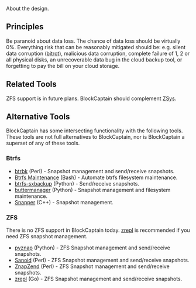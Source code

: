 About the design.

## Principles

Be paranoid about data loss. The chance of data loss should be virtually 0%. Everything risk that can be reasonably mitigated should be: e.g. silent data corruption ([bitrot](https://en.wikipedia.org/wiki/Data_degradation)), malicious data corruption, complete failure of 1, 2 or all physical disks, an unrecoverable data bug in the cloud backup tool, or forgetting to pay the bill on your cloud storage. 

## Related Tools

ZFS support is in future plans. BlockCaptain should complement [ZSys](https://github.com/ubuntu/zsys). 

## Alternative Tools

BlockCaptain has some intersecting functionality with the following tools. These tools are not full alternatives to BlockCaptain, nor is BlockCaptain a superset of any of these tools.

### Btrfs

* [btrbk](https://github.com/digint/btrbk) (Perl) - Snapshot management and send/receive snapshots.
* [Btrfs Maintenance](https://github.com/kdave/btrfsmaintenance) (Bash) - Automate btrfs filesystem maintenance.
* [btrfs-sxbackup](https://github.com/masc3d/btrfs-sxbackup) (Python) - Send/receive snapshots.
* [buttermanager](https://github.com/egara/buttermanager) (Python) - Snapshot management and filesystem maintenance.
* [Snapper](http://snapper.io/) (C++) - Snapshot management.

### ZFS

There is no ZFS support in BlockCaptain today. [zrepl](https://zrepl.github.io/) is recommended if you need ZFS snapshot management.

* [pyznap](https://github.com/yboetz/pyznap) (Python) - ZFS Snapshot management and send/receive snapshots.
* [Sanoid](https://github.com/jimsalterjrs/sanoid) (Perl) - ZFS Snapshot management and send/receive snapshots.
* [ZnapZend](https://www.znapzend.org/) (Perl) - ZFS Snapshot management and send/receive snapshots.
* [zrepl](https://zrepl.github.io/) (Go) - ZFS Snapshot management and send/receive snapshots.
